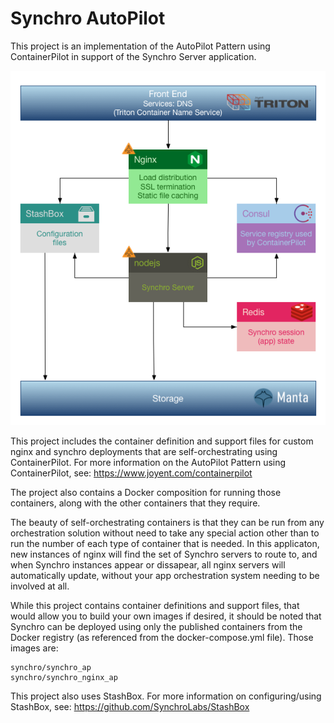 # Synchro AutoPilot

This project is an implementation of the AutoPilot Pattern using ContainerPilot in support of the Synchro Server application.

![StashBox](docs/SynchroWithStashboxJoyent.png)

This project includes the container definition and support files for custom nginx and synchro deployments that are self-orchestrating using ContainerPilot.  For more information on the AutoPilot Pattern using ContainerPilot, see: https://www.joyent.com/containerpilot

The project also contains a Docker composition for running those containers, along with the other containers that they require.

The beauty of self-orchestrating containers is that they can be run from any orchestration solution without need to take any special action other than to run the number of each type of container that is needed.  In this applicaton, new instances of nginx will find the set of Synchro servers to route to, and when Synchro instances appear or dissapear, all nginx servers will automatically update, without your app orchestration system needing to be involved at all.

While this project contains container definitions and support files, that would allow you to build your own images if desired, it should be noted that Synchro can be deployed using only the published containers from the Docker registry (as referenced from the docker-compose.yml file).  Those images are:

    synchro/synchro_ap
    synchro/synchro_nginx_ap

This project also uses StashBox.  For more information on configuring/using StashBox, see: https://github.com/SynchroLabs/StashBox

